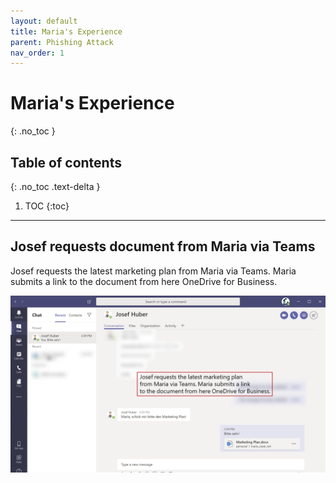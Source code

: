 ```yaml
---
layout: default
title: Maria's Experience
parent: Phishing Attack
nav_order: 1
---
```


# Maria's Experience
{: .no_toc }

## Table of contents
{: .no_toc .text-delta }

1. TOC
{:toc}

---

## Josef requests document from Maria via Teams
Josef requests the latest marketing plan from Maria via Teams. Maria submits a link to the document from here OneDrive for Business.

![](/assets/images/scenario06/Scenario06_03.PNG "Josef requests document from Maria via Teams")

